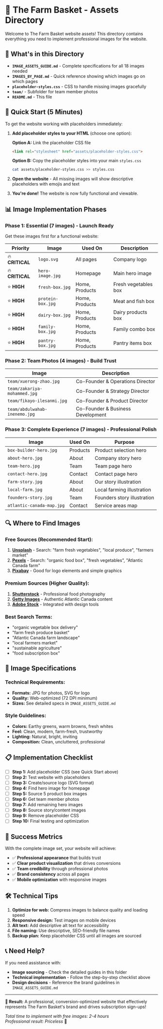 # 🧺 The Farm Basket - Assets Directory

Welcome to The Farm Basket website assets! This directory contains everything you need to implement professional images for the website.

## 📁 What's in this Directory

- **`IMAGE_ASSETS_GUIDE.md`** - Complete specifications for all 18 images needed
- **`IMAGES_BY_PAGE.md`** - Quick reference showing which images go on which pages  
- **`placeholder-styles.css`** - CSS to handle missing images gracefully
- **`team/`** - Subfolder for team member photos
- **`README.md`** - This file

## 🚀 Quick Start (5 Minutes)

To get the website working with placeholders immediately:

1. **Add placeholder styles to your HTML** (choose one option):

   **Option A:** Link the placeholder CSS file
   ```html
   <link rel="stylesheet" href="assets/placeholder-styles.css">
   ```

   **Option B:** Copy the placeholder styles into your main `styles.css`
   ```bash
   cat assets/placeholder-styles.css >> styles.css
   ```

2. **Open the website** - All missing images will show descriptive placeholders with emojis and text

3. **You're done!** The website is now fully functional and viewable.

## 📊 Image Implementation Phases

### **Phase 1: Essential (7 images) - Launch Ready**
Get these images first for a functional website:

| Priority | Image | Used On | Description |
|----------|-------|---------|-------------|
| 🔥 **CRITICAL** | `logo.svg` | All pages | Company logo |
| 🔥 **CRITICAL** | `hero-image.jpg` | Homepage | Main hero image |
| ⭐ **HIGH** | `fresh-box.jpg` | Home, Products | Fresh vegetables box |
| ⭐ **HIGH** | `protein-box.jpg` | Home, Products | Meat and fish box |
| ⭐ **HIGH** | `dairy-box.jpg` | Home, Products | Dairy products box |
| ⭐ **HIGH** | `family-box.jpg` | Home, Products | Family combo box |
| ⭐ **HIGH** | `pantry-box.jpg` | Home, Products | Pantry items box |

### **Phase 2: Team Photos (4 images) - Build Trust**
| Image | Description |
|-------|-------------|
| `team/xuerong-zhao.jpg` | Co-Founder & Operations Director |
| `team/zakariya-mohammed.jpg` | Co-Founder & Strategy Director |
| `team/fikayo-ilesanmi.jpg` | Co-Founder & Product Director |
| `team/abdulwahab-inenemo.jpg` | Co-Founder & Business Development |

### **Phase 3: Complete Experience (7 images) - Professional Polish**
| Image | Used On | Purpose |
|-------|---------|---------|
| `box-builder-hero.jpg` | Products | Product selection hero |
| `about-hero.jpg` | About | Company story hero |
| `team-hero.jpg` | Team | Team page hero |
| `contact-hero.jpg` | Contact | Contact page hero |
| `farm-story.jpg` | About | Our story illustration |
| `local-farm.jpg` | About | Local farming illustration |
| `founders-story.jpg` | Team | Founders story illustration |
| `atlantic-canada-map.jpg` | Contact | Service areas map |

## 🔍 Where to Find Images

### **Free Sources (Recommended Start):**
1. **[Unsplash](https://unsplash.com)** - Search: "farm fresh vegetables", "local produce", "farmers market"
2. **[Pexels](https://pexels.com)** - Search: "organic food box", "fresh vegetables", "Atlantic Canada farm"
3. **[Pixabay](https://pixabay.com)** - Good for logo elements and simple graphics

### **Premium Sources (Higher Quality):**
1. **[Shutterstock](https://shutterstock.com)** - Professional food photography
2. **[Getty Images](https://gettyimages.com)** - Authentic Atlantic Canada content
3. **[Adobe Stock](https://stock.adobe.com)** - Integrated with design tools

### **Best Search Terms:**
- "organic vegetable box delivery"
- "farm fresh produce basket"
- "Atlantic Canada farm landscape"
- "local farmers market"
- "sustainable agriculture"
- "food subscription box"

## 🎨 Image Specifications

### **Technical Requirements:**
- **Formats:** JPG for photos, SVG for logo
- **Quality:** Web-optimized (72 DPI minimum)
- **Sizes:** See detailed specs in `IMAGE_ASSETS_GUIDE.md`

### **Style Guidelines:**
- **Colors:** Earthy greens, warm browns, fresh whites
- **Feel:** Clean, modern, farm-fresh, trustworthy
- **Lighting:** Natural, bright, inviting
- **Composition:** Clean, uncluttered, professional

## 📋 Implementation Checklist

- [ ] **Step 1:** Add placeholder CSS (see Quick Start above)
- [ ] **Step 2:** Test website with placeholders
- [ ] **Step 3:** Create/source logo (SVG format)
- [ ] **Step 4:** Find hero image for homepage
- [ ] **Step 5:** Source 5 product box images
- [ ] **Step 6:** Get team member photos
- [ ] **Step 7:** Add remaining hero images
- [ ] **Step 8:** Source story/content images
- [ ] **Step 9:** Remove placeholder CSS
- [ ] **Step 10:** Final testing and optimization

## 🎯 Success Metrics

With the complete image set, your website will achieve:
- ✅ **Professional appearance** that builds trust
- ✅ **Clear product visualization** that drives conversions  
- ✅ **Team credibility** through professional photos
- ✅ **Brand consistency** across all pages
- ✅ **Mobile optimization** with responsive images

## 🛠️ Technical Tips

1. **Optimize for web:** Compress images to balance quality and loading speed
2. **Responsive design:** Test images on mobile devices
3. **Alt text:** Add descriptive alt text for accessibility
4. **File naming:** Use descriptive, SEO-friendly file names
5. **Backup plan:** Keep placeholder CSS until all images are sourced

## 📞 Need Help?

If you need assistance with:
- **Image sourcing** - Check the detailed guides in this folder
- **Technical implementation** - Follow the step-by-step checklist above
- **Design decisions** - Reference the brand guidelines in `IMAGE_ASSETS_GUIDE.md`

---

**🎉 Result:** A professional, conversion-optimized website that effectively represents The Farm Basket's brand and drives subscription sign-ups!

*Total time to implement with free images: 2-4 hours*  
*Professional result: Priceless* 🚀 